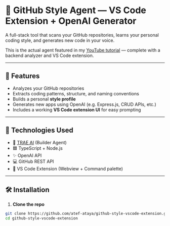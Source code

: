 # 🧠 GitHub Style Agent — VS Code Extension + OpenAI Generator

A full-stack tool that scans your GitHub repositories, learns your personal coding style, and generates new code in your voice.

This is the actual agent featured in my [YouTube tutorial](https://youtube.com/your-video-link) — complete with a backend analyzer and VS Code extension.

---

## 🚀 Features

- Analyzes your GitHub repositories
- Extracts coding patterns, structure, and naming conventions
- Builds a personal **style profile**
- Generates new apps using OpenAI (e.g. Express.js, CRUD APIs, etc.)
- Includes a working **VS Code extension UI** for easy prompting

---

## 🧰 Technologies Used

- 🧠 [TRAE AI](https://trae.ai/) (Builder Agent)
- 🟦 TypeScript + Node.js
- ✨ OpenAI API
- 💻 GitHub REST API
- 🧩 VS Code Extension (Webview + Command palette)

---

## 🛠️ Installation

1. **Clone the repo**
```bash
git clone https://github.com/atef-ataya/github-style-vscode-extension.git
cd github-style-vscode-extension
